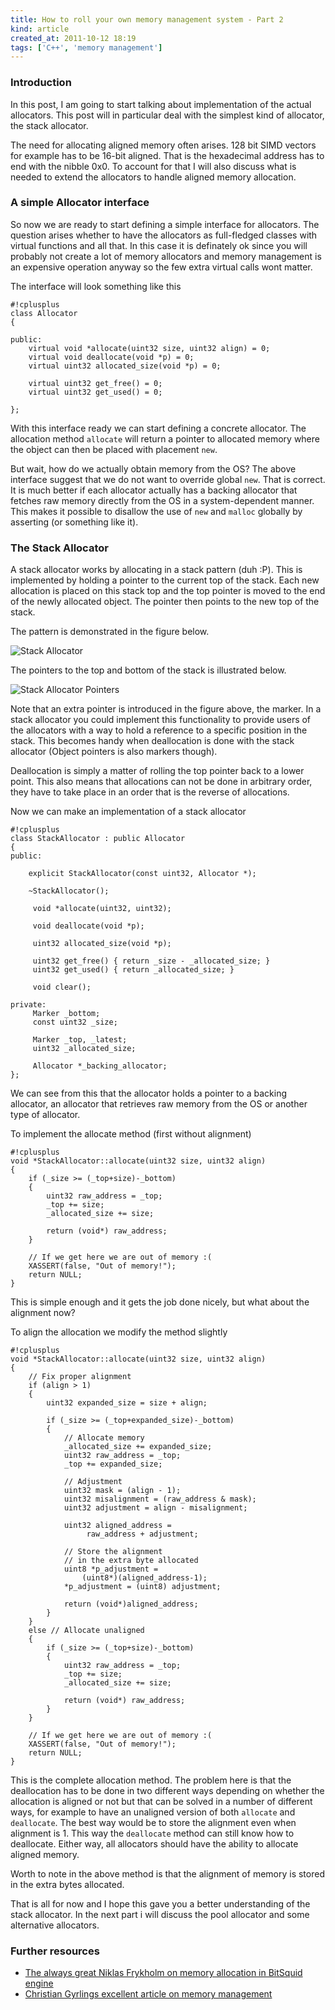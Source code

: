 ```yaml
---
title: How to roll your own memory management system - Part 2
kind: article
created_at: 2011-10-12 18:19
tags: ['C++', 'memory management']
---
```


### Introduction
In this post, I am going to start talking about implementation of the
actual allocators. This post will in particular deal with the simplest
kind of allocator, the stack allocator.

The need for allocating aligned memory often arises. 128 bit SIMD
vectors for example has to be 16-bit aligned. That is the hexadecimal
address has to end with the nibble 0x0. To account for that I will
also discuss what is needed to extend the allocators to handle aligned
memory allocation.

### A simple Allocator interface

So now we are ready to start defining a simple interface for
allocators. The question arises whether to have the allocators as
full-fledged classes with virtual functions and all that. In this case
it is definately ok since you will probably not create a lot of memory
allocators and memory management is an expensive operation anyway so
the few extra virtual calls wont matter.

The interface will look something like this

    #!cplusplus
	class Allocator
    {
	
    public:
	    virtual void *allocate(uint32 size, uint32 align) = 0;    
	    virtual void deallocate(void *p) = 0;
	    virtual uint32 allocated_size(void *p) = 0;

	    virtual uint32 get_free() = 0;
        virtual uint32 get_used() = 0;

    };

With this interface ready we can start defining a concrete
allocator. The allocation method `allocate` will return a pointer to
allocated memory where the object can then be placed with
placement `new`.

But wait, how do we actually obtain memory from the OS? The above
interface suggest that we do not want to override global `new`. That
is correct. It is much better if each allocator actually has a backing
allocator that fetches raw memory directly from the OS in a
system-dependent manner. This makes it possible to disallow the use of
`new` and `malloc` globally by asserting (or something like it).

### The Stack Allocator

A stack allocator works by allocating in a stack pattern (duh
:P). This is implemented by holding a pointer to the current top of
the stack. Each new allocation is placed on this stack top and the top
pointer is moved to the end of the newly allocated object. The pointer
then points to the new top of the stack.

The pattern is demonstrated in the figure below.

![Stack Allocator](/blog/2011/oct/img/stack_allocator.png)

The pointers to the top and bottom of the stack is illustrated below.

![Stack Allocator Pointers](/blog/2011/oct/img/stack_allocator_pointers.png)

Note that an extra pointer is introduced in the figure above, the
marker. In a stack allocator you could implement this functionality to
provide users of the allocators with a way to hold a reference to a
specific position in the stack. This becomes handy when deallocation
is done with the stack allocator (Object pointers is also markers though). 

Deallocation is simply a matter of rolling the top pointer back to a lower point. This also means that
allocations can not be done in arbitrary order, they have to take place
in an order that is the reverse of allocations.

Now we can make an implementation of a stack allocator

    #!cplusplus
	class StackAllocator : public Allocator
    {
    public:

	    explicit StackAllocator(const uint32, Allocator *);

	    ~StackAllocator();

	     void *allocate(uint32, uint32);

	     void deallocate(void *p);
	
	     uint32 allocated_size(void *p);

         uint32 get_free() { return _size - _allocated_size; }
	     uint32 get_used() { return _allocated_size; }

	     void clear();

    private:
	     Marker _bottom;
	     const uint32 _size;

	     Marker _top, _latest;
	     uint32 _allocated_size;

	     Allocator *_backing_allocator;
    };
	
We can see from this that the allocator holds a pointer to a backing
allocator, an allocator that retrieves raw memory from the OS or
another type of allocator.

To implement the allocate method (first without alignment)

    #!cplusplus
	void *StackAllocator::allocate(uint32 size, uint32 align)
	{
	    if (_size >= (_top+size)-_bottom)
	    {
		    uint32 raw_address = _top;
		    _top += size;
		    _allocated_size += size;

		    return (void*) raw_address;
	    }
	
	    // If we get here we are out of memory :(
	    XASSERT(false, "Out of memory!");
	    return NULL;
	}
	
This is simple enough and it gets the job done nicely, but what about
the alignment now?

To align the allocation we modify the method slightly

    #!cplusplus
    void *StackAllocator::allocate(uint32 size, uint32 align)
    {
	    // Fix proper alignment
	    if (align > 1)
	    {
		    uint32 expanded_size = size + align;

		    if (_size >= (_top+expanded_size)-_bottom)
		    {
			    // Allocate memory
			    _allocated_size += expanded_size;
			    uint32 raw_address = _top;
			    _top += expanded_size;
			
			    // Adjustment
			    uint32 mask = (align - 1);
			    uint32 misalignment = (raw_address & mask);
			    uint32 adjustment = align - misalignment;

			    uint32 aligned_address = 
				     raw_address + adjustment;

			    // Store the alignment
			    // in the extra byte allocated
			    uint8 *p_adjustment = 
				    (uint8*)(aligned_address-1);
			    *p_adjustment = (uint8) adjustment;

			    return (void*)aligned_address;
		    }
	    }
	    else // Allocate unaligned
	    {
		    if (_size >= (_top+size)-_bottom)
		    {
			    uint32 raw_address = _top;
			    _top += size;
			    _allocated_size += size;

			    return (void*) raw_address;
		    }
	    }

	    // If we get here we are out of memory :(
	    XASSERT(false, "Out of memory!");
	    return NULL;
    }

This is the complete allocation method. The problem here is that the
deallocation has to be done in two different ways depending on whether
the allocation is aligned or not but that can be solved in a number of
different ways, for example to have an unaligned version of both
`allocate` and `deallocate`. The best way would be to store the alignment even when alignment is 1.
This way the `deallocate` method can still know how to deallocate.
Either way, all allocators should have the ability to allocate aligned memory.

Worth to note in the above method is that the alignment of memory is
stored in the extra bytes allocated.

That is all for now and I hope this gave you a better understanding of
the stack allocator. In the next part i will discuss the pool
allocator and some alternative allocators.

### Further resources
- [The always great Niklas Frykholm on memory allocation in BitSquid engine](http://bitsquid.blogspot.com/2010/09/custom-memory-allocation-in-c.html)
- [Christian Gyrlings excellent article on memory management](http://www.swedishcoding.com/2008/08/31/are-we-out-of-memory/)
